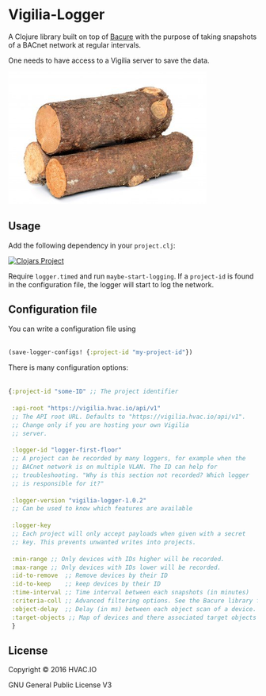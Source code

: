 # Vigilia-Logger

A Clojure library built on top of
[Bacure](https://github.com/Frozenlock/bacure) with the purpose of
taking snapshots of a BACnet network at regular intervals.

One needs to have access to a Vigilia server to save the data.

![Logs](/logs.jpg)

## Usage

Add the following dependency in your `project.clj`:

[![Clojars Project](http://clojars.org/io.hvac.vigilia/vigilia-logger/latest-version.svg)](http://clojars.org/io.hvac.vigilia/vigilia-logger)

Require `logger.timed` and run `maybe-start-logging`. If a
`project-id` is found in the configuration file, the logger will start
to log the network.


## Configuration file

You can write a configuration file using


```clj

(save-logger-configs! {:project-id "my-project-id"})

```

There is many configuration options:



```clj

{:project-id "some-ID" ;; The project identifier
 
 :api-root "https://vigilia.hvac.io/api/v1"
 ;; The API root URL. Defaults to "https://vigilia.hvac.io/api/v1".
 ;; Change only if you are hosting your own Vigilia
 ;; server.

 :logger-id "logger-first-floor"
 ;; A project can be recorded by many loggers, for example when the
 ;; BACnet network is on multiple VLAN. The ID can help for
 ;; troubleshooting. "Why is this section not recorded? Which logger
 ;; is responsible for it?"

 :logger-version "vigilia-logger-1.0.2"
 ;; Can be used to know which features are available

 :logger-key
 ;; Each project will only accept payloads when given with a secret
 ;; key. This prevents unwanted writes into projects.

 :min-range ;; Only devices with IDs higher will be recorded.
 :max-range ;; Only devices with IDs lower will be recorded.
 :id-to-remove  ;; Remove devices by their ID
 :id-to-keep    ;; keep devices by their ID
 :time-interval ;; Time interval between each snapshots (in minutes)
 :criteria-coll ;; Advanced filtering options. See the Bacure library for details.
 :object-delay  ;; Delay (in ms) between each object scan of a device.
 :target-objects ;; Map of devices and there associated target objects (if any).
 }

```


## License

Copyright © 2016 HVAC.IO

GNU General Public License V3
